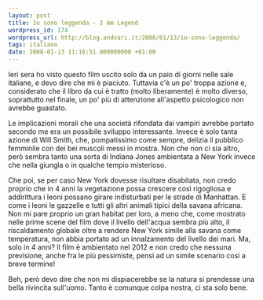 ```yaml
---
layout: post
title: Io sono leggenda - I Am Legend
wordpress_id: 174
wordpress_url: http://blog.andvari.it/2008/01/13/io-sono-leggenda/
tags: italiano
date: 2008-01-13 11:16:51.000000000 +01:00
---
```

Ieri sera ho visto questo film uscito solo da un paio di giorni nelle sale italiane, e devo dire che mi è piaciuto. Tuttavia c'è un po' troppa azione e, considerato che il libro da cui è tratto (molto liberamente) è molto diverso, soprattutto nel finale, un po' più di attenzione all'aspetto psicologico non avrebbe guastato.

Le implicazioni morali che una società rifondata dai vampiri avrebbe portato secondo me era un possibile sviluppo interessante. Invece è solo tanta azione di Will Smith, che, pompatissimo come sempre, delizia il pubblico femminile con dei bei muscoli messi in mostra. Non che non ci sia altro, però sembra tanto una sorta di Indiana Jones ambientata a New York invece che nella giungla o in qualche tempio misterioso.

Che poi, se per caso New York dovesse risultare disabitata, non credo proprio che in 4 anni la vegetazione possa crescere così rigogliosa e addirittura i leoni possano girare indisturbati per le strade di Manhattan. E come i leoni le gazzelle e tutti gli altri animali tipici della savana africana. Non mi pare proprio un gran habitat per loro, a meno che, come mostrato nelle prime scene del film dove il livello dell'acqua sembra più alto, il riscaldamento globale oltre a rendere New York simile alla savana come temperatura, non abbia portato ad un innalzamento del livello dei mari. Ma, solo in 4 anni? Il film è ambientato nel 2012 e non credo che nessuna previsione, anche fra le più pessimiste, pensi ad un simile scenario così a breve termine!

Beh, però devo dire che non mi dispiacerebbe se la natura si prendesse una bella rivincita sull'uomo. Tanto è comunque colpa nostra, ci sta solo bene.
